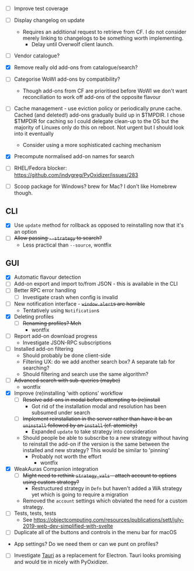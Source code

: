 
- [ ] Improve test coverage
- [ ] Display changelog on update
  - Requires an additional request to retrieve from CF.
    I do not consider merely linking to changelogs to be something
    worth implementing.
    - Delay until Overwolf client launch.
- [ ] Vendor catalogue?
- [x] Remove really old add-ons from catalogue/search?
- [ ] Categorise WoWI add-ons by compatibility?
  - Though add-ons from CF are prioritised before WoWI we don't want
    reconciliation to work off add-ons of the opposite flavour
- [ ] Cache management - use eviction policy or periodically prune cache.
  Cached (and deleted!) add-ons gradually build up in $TMPDIR.
  I chose $TMPDIR for caching so I could delegate clean-up to the OS but the
  majority of Linuxes only do this on reboot.  Not urgent but I should look
  into it eventually
  - Consider using a more sophisticated caching mechanism
- [x] Precompute normalised add-on names for search
- [ ] RHEL/Fedora blocker: https://github.com/indygreg/PyOxidizer/issues/283
- [ ] Scoop package for Windows?  brew for Mac?  I don't like Homebrew though.


CLI
---

- [x] Use `update` method for rollback as opposed to reinstalling now
  that it's an option
- [ ] ~~Allow passing `--strategy` to search?~~
  - Less practical than `--source`, wontfix


GUI
---

- [x] Automatic flavour detection
- [ ] Add-on export and import to/from JSON - this is available in the CLI
- [ ] Better RPC error handling
  - [ ] Investigate crash when config is invalid
- [ ] New notification interface - ~~`window.alert`s are horrible~~
  - Tentatively using `Notification`s
- [x] Deleting profiles
  - [ ] ~~Renaming profiles? Meh~~
    - wontfix
- [ ] Report add-on download progress
  - Investigate JSON-RPC subscriptions
- [ ] Installed add-on filtering
  - Should probably be done client-side
  - Filtering UX: do we add another search box?
    A separate tab for searching?
  - Should filtering and search use the same algorithm?
- [ ] ~~Advanced search with sub-queries (maybe)~~
  - wontfix
- [x] Improve (re)installing 'with options' workflow
  - [ ] ~~Resolve add-ons in modal before attempting to (re)install~~
    - Got rid of the installation modal and
      resolution has been subsumed under search
  - [ ] ~~Implement reinstallation in the server rather than have it be
    an `uninstall` followed by an `install` (cf. atomicity)~~
    - Expanded `update` to take strategy into consideration
  - Should people be able to subscribe to a new strategy without having
    to reinstall the add-on if the version is the same between the installed
    and new strategy?  This would be similar to 'pinning'
    - Probably not worth the effort
      - wontfix
- [x] WeakAuras Companion integration
  - [ ] ~~Might need to rethink `strategy_vals` -
    attach account to options using custom strategy?~~
    - Restructured strategy in `Defn`
      but haven't added a WA strategy yet
      which is going to require a migration
  - Removed the `account` settings which obviated the
    need for a custom strategy.
- [ ] Tests, tests, tests
  - See https://objectcomputing.com/resources/publications/sett/july-2019-web-dev-simplified-with-svelte
- [ ] Duplicate all of the buttons and controls in the menu bar for macOS
- App settings?  Do we need them or can we punt on profiles?
- [ ] Investigate [Tauri](https://github.com/tauri-apps/tauri) as a replacement
  for Electron.
  Tauri looks promising and would tie in nicely with PyOxidizer.
